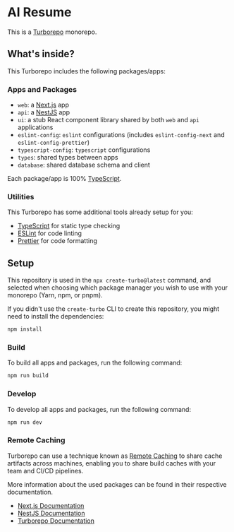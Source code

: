 # AI Resume

This is a [Turborepo](https://turbo.build/repo) monorepo.

## What's inside?

This Turborepo includes the following packages/apps:

### Apps and Packages

- `web`: a [Next.js](https://nextjs.org) app
- `api`: a [NestJS](https://nestjs.com) app
- `ui`: a stub React component library shared by both `web` and `api` applications
- `eslint-config`: `eslint` configurations (includes `eslint-config-next` and `eslint-config-prettier`)
- `typescript-config`: `typescript` configurations
- `types`: shared types between apps
- `database`: shared database schema and client

Each package/app is 100% [TypeScript](https://www.typescriptlang.org/).

### Utilities

This Turborepo has some additional tools already setup for you:

- [TypeScript](https://www.typescriptlang.org/) for static type checking
- [ESLint](https://eslint.org) for code linting
- [Prettier](https://prettier.io) for code formatting

## Setup

This repository is used in the `npx create-turbo@latest` command, and selected when choosing which package manager you wish to use with your monorepo (Yarn, npm, or pnpm).

If you didn't use the `create-turbo` CLI to create this repository, you might need to install the dependencies:

```bash
npm install
```

### Build

To build all apps and packages, run the following command:

```bash
npm run build
```

### Develop

To develop all apps and packages, run the following command:

```bash
npm run dev
```

### Remote Caching

Turborepo can use a technique known as [Remote Caching](https://turbo.build/repo/docs/core-concepts/remote-caching) to share cache artifacts across machines, enabling you to share build caches with your team and CI/CD pipelines.

More information about the used packages can be found in their respective documentation.

- [Next.js Documentation](https://nextjs.org/docs)
- [NestJS Documentation](https://docs.nestjs.com)
- [Turborepo Documentation](https://turbo.build/repo/docs)
